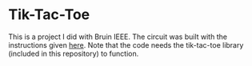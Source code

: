 # Tik-Tac-Toe
This is a project I did with Bruin IEEE. The circuit was built with the instructions given [here](https://docs.google.com/document/d/12zJmVFkFU5TZozYEekRMlBaQ7-u6MgCJe5gAbSow4Fg/edit?usp=sharing). Note that the code needs the tik-tac-toe library (included in this repository) to function.
